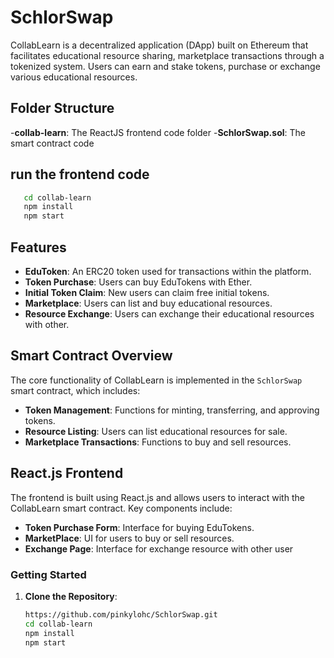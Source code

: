 # SchlorSwap

CollabLearn is a decentralized application (DApp) built on Ethereum that facilitates educational resource sharing, marketplace transactions through a tokenized system. Users can earn and stake tokens, purchase or exchange various educational resources.

## Folder Structure

-**collab-learn**: The ReactJS frontend code folder
-**SchlorSwap.sol**: The smart contract code

## run the frontend code
```bash
   cd collab-learn
   npm install
   npm start
```

## Features

- **EduToken**: An ERC20 token used for transactions within the platform.
- **Token Purchase**: Users can buy EduTokens with Ether.
- **Initial Token Claim**: New users can claim free initial tokens.
- **Marketplace**: Users can list and buy educational resources.
- **Resource Exchange**: Users can exchange their educational resources with other.



## Smart Contract Overview

The core functionality of CollabLearn is implemented in the `SchlorSwap` smart contract, which includes:

- **Token Management**: Functions for minting, transferring, and approving tokens.
- **Resource Listing**: Users can list educational resources for sale.
- **Marketplace Transactions**: Functions to buy and sell resources.


## React.js Frontend

The frontend is built using React.js and allows users to interact with the CollabLearn smart contract. Key components include:

- **Token Purchase Form**: Interface for buying EduTokens.
- **MarketPlace**: UI for users to buy or sell resources.
- **Exchange Page**: Interface for exchange resource with other user

### Getting Started

1. **Clone the Repository**:
   ```bash
   https://github.com/pinkylohc/SchlorSwap.git
   cd collab-learn
   npm install
   npm start